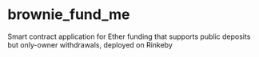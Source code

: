 # brownie_fund_me
Smart contract application for Ether funding that supports public deposits but only-owner withdrawals, deployed on Rinkeby
